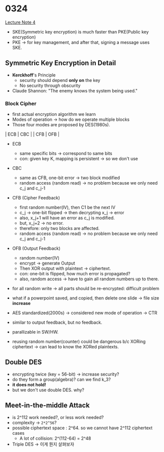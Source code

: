 # 0324

[Lecture Note 4](../lecture-notes/Lec4.pdf)

- SKE(Symmetric key encryption) is much faster than PKE(Public key encryption)
- PKE -> for key management, and after that, signing a message uses SKE.

## Symmetric Key Encryption in Detail

- **Kerckhoff**'s Principle
  - security should depend **only on** the key
  - No security through obscurity
- Claude Shannon: "The enemy knows the system being used."

### Block Cipher

- first actual encryption algorithm we learn
- Modes of operation -> how do we operate multiple blocks
- Those four modes are proposed by DES(1980s).

| ECB | CBC |
| CFB | OFB |

- ECB
  - same specific bits -> correspond to same bits
  - con: given key K, mapping is persistent -> so we don't use

- CBC
  - same as CFB, one-bit error -> two block modified
  - random access (random read) -> no problem because we only need c_j and c_j-1

- CFB (Cipher Feedback)
  - first random number(IV), then C1 be the next IV
  - c_j -> one-bit flipped -> then decrypting x_j -> error
  - also, x_j+1 will have an error as c_j is modified.
  - but, x_j+2 -> no error.
  - therefore: only two blocks are affected.
  - random access (random read) -> no problem because we only need c_j and c_j-1

- OFB (Output Feedback)
  - random number(IV)
  - encrypt -> generate Output
  - Then XOR output with plaintext -> ciphertext.
  - con: one-bit is flipped, how much error is propagated?
  - also, random access -> have to gain all random numbers up to there.

- for all random write -> all parts should be re-encrypted: difficult problem
- what if a powerpoint saved, and copied, then delete one slide -> file size **increase**

- AES standardized(2000s) -> considered new mode of operation -> CTR
- similar to output feedback, but no feedback.
- parallizable in SW/HW.
- reusing random number(counter) could be dangerous b/c XORing ciphertext -> can lead to know the XORed plaintexts.

## Double DES 

- encrypting twice (key = 56-bit) -> increase security? 
- do they form a group(algebra)? can we find k_3?
- **it does not hold!**
- but we don't use double DES. why?

## Meet-in-the-middle Attack

- is 2^112 work needed?, or less work needed?
- complexity -> `2*2^56`?
- possible ciphertext space : 2^64. so we cannot have 2^112 ciphertext cases
  - A lot of collision: 2^(112-64) = 2^48
- Triple DES -> 이게 뭔지 살펴보자

